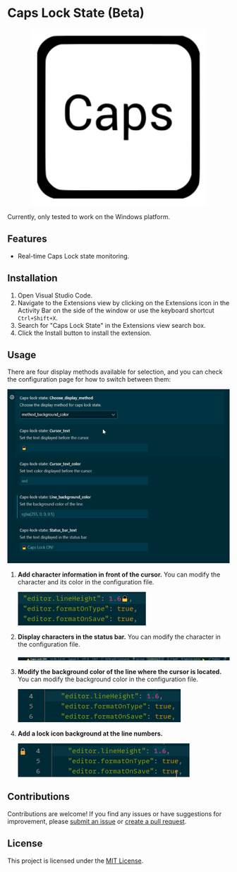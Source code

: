 # Caps Lock State (Beta)

<div align="center">
  <img src="https://raw.githubusercontent.com/elling19/vscode-extension-caps-lock-state/master/caps.png" style="width:400px; height:400px;">
</div>

Currently, only tested to work on the Windows platform.

## Features

- Real-time Caps Lock state monitoring.

## Installation

1. Open Visual Studio Code.
2. Navigate to the Extensions view by clicking on the Extensions icon in the Activity Bar on the side of the window or use the keyboard shortcut `Ctrl+Shift+X`.
3. Search for "Caps Lock State" in the Extensions view search box.
4. Click the Install button to install the extension.

## Usage

There are four display methods available for selection, and you can check the configuration page for how to switch between them:

   ![Switch different display methods](https://github.com/elling19/vscode-extension-caps-lock-state/blob/master/assets/md_1.gif?raw=true)

1. **Add character information in front of the cursor.**
   You can modify the character and its color in the configuration file.

   ![Change background color](https://github.com/elling19/vscode-extension-caps-lock-state/blob/master/assets/md_4.gif?raw=true)

2. **Display characters in the status bar.**
   You can modify the character in the configuration file.

   ![Change background color](https://github.com/elling19/vscode-extension-caps-lock-state/blob/master/assets/md_3.gif?raw=true)

3. **Modify the background color of the line where the cursor is located.**
   You can modify the background color in the configuration file.

   ![Change background color](https://github.com/elling19/vscode-extension-caps-lock-state/blob/master/assets/md_2.gif?raw=true)

4. **Add a lock icon background at the line numbers.**

   ![Change background color](https://github.com/elling19/vscode-extension-caps-lock-state/blob/master/assets/md_5.gif?raw=true)

## Contributions

Contributions are welcome! If you find any issues or have suggestions for improvement, please [submit an issue](https://github.com/elling19/vscode-extension-caps-lock-state/issues) or [create a pull request](https://github.com/elling19/vscode-extension-caps-lock-state/pulls).

## License

This project is licensed under the [MIT License](https://github.com/elling19/vscode-extension-caps-lock-state/blob/master/LICENSE).